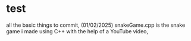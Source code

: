 # test
all the basic things to commit, 
(01/02/2025) snakeGame.cpp is the snake game i made using C++ with the help of a YouTube video,
